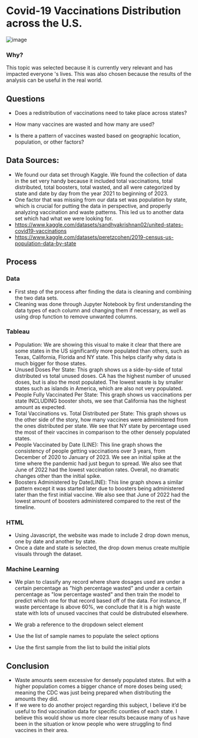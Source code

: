 # Covid-19 Vaccinations Distribution across the U.S.
![image](https://user-images.githubusercontent.com/111723067/214435454-0d983867-b753-427f-bf8d-bd6a5254b933.png)

### Why?
This topic was selected because it is currently very relevant and has impacted everyone 's lives. This was also chosen because the results of the analysis can be useful in the real world.

## Questions
- Does a redistribution of vaccinations need to take place across states?

- How many vaccines are wasted and how many are used?

- Is there a pattern of vaccines wasted based on geographic location, population, or other factors?

## Data Sources:
- We found our data set through Kaggle. We found the collection of data in the set very handy because it included total vaccinations, total distributed, total boosters, total wasted, and all were categorized by state and date by day from the year 2021 to beginning of 2023. 
- One factor that was missing from our data set was population by state, which is crucial for putting the data in perspective, and properly analyzing vaccination and waste patterns. This led us to another data set which had what we were looking for.
- https://www.kaggle.com/datasets/sandhyakrishnan02/united-states-covid19-vaccinations
- https://www.kaggle.com/datasets/peretzcohen/2019-census-us-population-data-by-state

## Process
### Data
- First step of the process after finding the data is cleaning and combining the two data sets.
- Cleaning was done through Jupyter Notebook by first understanding the data types of each column and changing them if necessary, as well as using drop function to remove unwanted columns.

### Tableau
- Population: We are showing this visual to make it clear that there are some states in the US significantly more populated than others, such as Texas, California, Florida and NY state. This helps clarify why data is much bigger for those states.
- Unused Doses Per State: This graph shows us a side-by-side of total distributed vs total unused doses. CA has the highest number of unused doses, but is also the most populated. The lowest waste is by smaller states such as islands in America, which are also not very populated.
- People Fully Vaccinated Per State: This graph shows us vaccinations per state INCLUDING booster shots, we see that California has the highest amount as expected. 
- Total Vaccinations vs. Total Distributed per State: This graph shows us the other side of the story, how many vaccines were administered from the ones distributed per state. We see that NY state by percentage used the most of their vaccines in comparison to the other densely populated states.
- People Vaccinated by Date (LINE): This line graph shows the consistency of people getting vaccinations over 3 years, from December of 2020 to January of 2023. We see an initial spike at the time where the pandemic had just begun to spread. We also see that June of 2022 had the lowest vaccination rates. Overall, no dramatic changes other than the initial spike.
- Boosters Administered by Date(LINE): This line graph shows a similar pattern except it was started later due to boosters being administered later than the first initial vaccine. We also see that June of 2022 had the lowest amount of boosters administered compared to the rest of the timeline. 

### HTML
- Using Javascript, the website was made to include 2 drop down menus, one by date and another by state.
- Once a date and state is selected, the drop down menus create multiple visuals through the dataset. 

### Machine Learning
- We plan to classify any record where share dosages used are under a certain percentage as "high percentage wasted" and under a certain percentage as "low percentage wasted" and then train the model to predict which one for that record based off of the data. For instance, If waste percentage is above 60%, we conclude that it is a high waste state with lots of unused vaccines that could be distrubuted elsewhere.

-  We grab a reference to the dropdown select element

- Use the list of sample names to populate the select options

- Use the first sample from the list to build the initial plots

## Conclusion
- Waste amounts seem excessive for densely populated states. But with a higher population comes a bigger chance of more doses being used; meaning the CDC was just being prepared when distributing the amounts they did. 
- If we were to do another project regarding this subject, I believe it’d be useful to find vaccination data for specific counties of each state. I believe this would show us more clear results because many of us have been in the situation or know people who were struggling to find vaccines in their area. 
